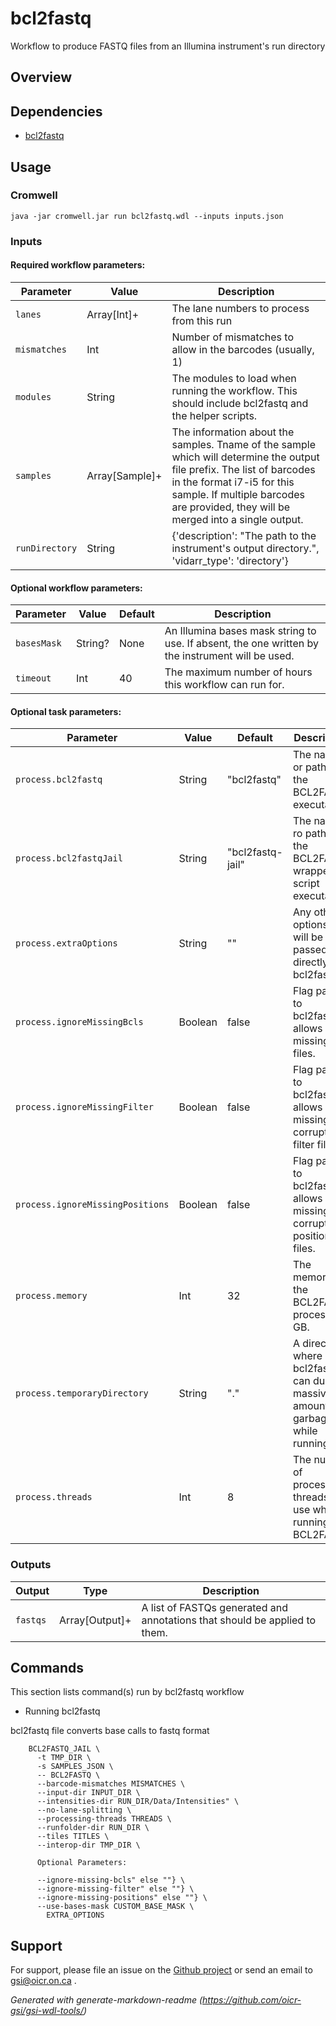 # bcl2fastq

Workflow to produce FASTQ files from an Illumina instrument's run directory

## Overview

## Dependencies

* [bcl2fastq](https://emea.support.illumina.com/sequencing/sequencing_software/bcl2fastq-conversion-software.html)


## Usage

### Cromwell
```
java -jar cromwell.jar run bcl2fastq.wdl --inputs inputs.json
```

### Inputs

#### Required workflow parameters:
Parameter|Value|Description
---|---|---
`lanes`|Array[Int]+|The lane numbers to process from this run
`mismatches`|Int|Number of mismatches to allow in the barcodes (usually, 1)
`modules`|String|The modules to load when running the workflow. This should include bcl2fastq and the helper scripts.
`samples`|Array[Sample]+|The information about the samples. Tname of the sample which will determine the output file prefix. The list of barcodes in the format i7-i5 for this sample. If multiple barcodes are provided, they will be merged into a single output.
`runDirectory`|String|{'description': "The path to the instrument's output directory.", 'vidarr_type': 'directory'}


#### Optional workflow parameters:
Parameter|Value|Default|Description
---|---|---|---
`basesMask`|String?|None|An Illumina bases mask string to use. If absent, the one written by the instrument will be used.
`timeout`|Int|40|The maximum number of hours this workflow can run for.


#### Optional task parameters:
Parameter|Value|Default|Description
---|---|---|---
`process.bcl2fastq`|String|"bcl2fastq"|The name or path of the BCL2FASTQ executable.
`process.bcl2fastqJail`|String|"bcl2fastq-jail"|The name ro path of the BCL2FASTQ wrapper script executable.
`process.extraOptions`|String|""|Any other options that will be passed directly to bcl2fastq.
`process.ignoreMissingBcls`|Boolean|false|Flag passed to bcl2fastq, allows missing bcl files.
`process.ignoreMissingFilter`|Boolean|false|Flag passed to bcl2fastq, allows missing or corrupt filter files.
`process.ignoreMissingPositions`|Boolean|false|Flag passed to bcl2fastq, allows missing or corrupt positions files.
`process.memory`|Int|32|The memory for the BCL2FASTQ process in GB.
`process.temporaryDirectory`|String|"."|A directory where bcl2fastq can dump massive amounts of garbage while running.
`process.threads`|Int|8|The number of processing threads to use when running BCL2FASTQ


### Outputs

Output | Type | Description
---|---|---
`fastqs`|Array[Output]+|A list of FASTQs generated and annotations that should be applied to them.


## Commands

This section lists command(s) run by bcl2fastq workflow

* Running bcl2fastq

bcl2fastq file converts base calls to fastq format

```
    BCL2FASTQ_JAIL \
      -t TMP_DIR \
      -s SAMPLES_JSON \
      -- BCL2FASTQ \
      --barcode-mismatches MISMATCHES \
      --input-dir INPUT_DIR \
      --intensities-dir RUN_DIR/Data/Intensities" \
      --no-lane-splitting \
      --processing-threads THREADS \
      --runfolder-dir RUN_DIR \
      --tiles TITLES \
      --interop-dir TMP_DIR \
      
      Optional Parameters:

      --ignore-missing-bcls" else ""} \
      --ignore-missing-filter" else ""} \
      --ignore-missing-positions" else ""} \
      --use-bases-mask CUSTOM_BASE_MASK \
        EXTRA_OPTIONS

```

## Support

For support, please file an issue on the [Github project](https://github.com/oicr-gsi) or send an email to gsi@oicr.on.ca .

_Generated with generate-markdown-readme (https://github.com/oicr-gsi/gsi-wdl-tools/)_
